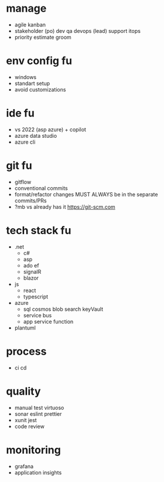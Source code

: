 # manage
* agile kanban
* stakeholder (po) dev qa devops (lead) support itops
* priority estimate groom

# env config fu
* windows
* standart setup
* avoid customizations

# ide fu
* vs 2022 (asp azure) + copilot
* azure data studio
* azure cli

# git fu
* gitflow
* conventional commits
* format/refactor changes MUST ALWAYS be in the separate commits/PRs
* ?mb vs already has it https://git-scm.com

# tech stack fu
* .net
  * c#
  * asp
  * ado ef
  * signalR
  * blazor
* js
  * react
  * typescript
* azure
  * sql cosmos blob search keyVault
  * service bus
  * app service function
* plantuml

# process
* ci cd

# quality
* manual test virtuoso
* sonar eslint prettier
* xunit jest
* code review

# monitoring
* grafana
* application insights


